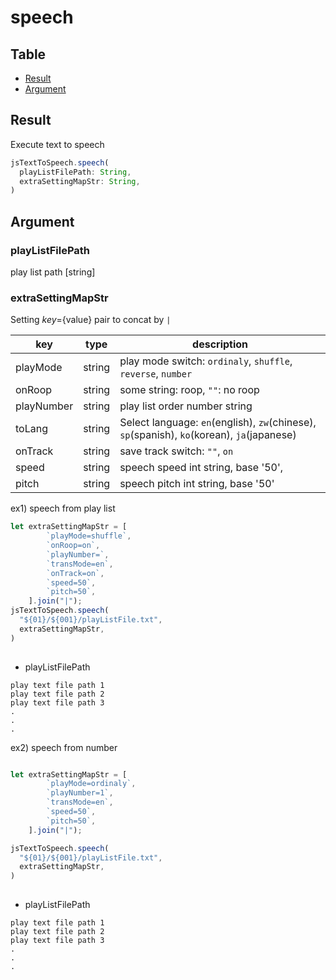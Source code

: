 # speech

Table
-----------------

* [Result](#result)
* [Argument](#argument)


## Result

Execute text to speech


```js.js
jsTextToSpeech.speech(  
  playListFilePath: String,    
  extraSettingMapStr: String,  
)

```

## Argument

### playListFilePath

play list path [string]

### extraSettingMapStr

Setting ${key}=${value} pair to concat by `|`

| key | type | description |
| -------- | -------- | -------- |
| playMode | string | play mode switch: `ordinaly`, `shuffle`, `reverse`, `number` |
| onRoop | string | some string: roop, `""`: no roop |
| playNumber | string | play list order number  string |
| toLang | string | Select language: `en`(english), `zw`(chinese), `sp`(spanish), `ko`(korean), `ja`(japanese) |
| onTrack | string | save track switch: `""`, `on` |
| speed | string | speech speed int string, base '50',  |
| pitch | string | speech pitch int string, base '50' |


ex1) speech from play list 

```js.js
let extraSettingMapStr = [
		`playMode=shuffle`,
		`onRoop=on`,
		`playNumber=`,
		`transMode=en`,
		`onTrack=on`,
		`speed=50`,
		`pitch=50`,
	].join("|");
jsTextToSpeech.speech(  
  "${01}/${001}/playListFile.txt",    
  extraSettingMapStr,  
)
  
```

- playListFilePath

```
play text file path 1
play text file path 2
play text file path 3
.
.
.
```

ex2) speech from number


```js.js

let extraSettingMapStr = [
		`playMode=ordinaly`,
		`playNumber=1`,
		`transMode=en`,
		`speed=50`,
		`pitch=50`,
	].join("|");

jsTextToSpeech.speech(  
  "${01}/${001}/playListFile.txt",    
  extraSettingMapStr,  
)
  
```

- playListFilePath

```
play text file path 1
play text file path 2
play text file path 3
.
.
.
```
